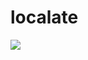 # localate

<a href="https://david-dm.org/Ahn1/localate"><img src="https://david-dm.org/Ahn1/localate.svg"></a>

